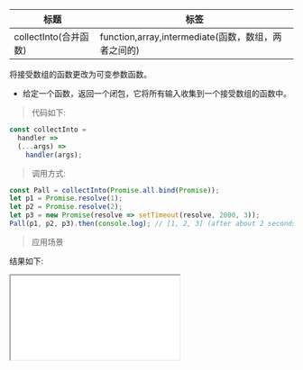 | 标题                  | 标签                                                |
| --------------------- | --------------------------------------------------- |
| collectInto(合并函数) | function,array,intermediate(函数，数组，两者之间的) |

将接受数组的函数更改为可变参数函数。

- 给定一个函数，返回一个闭包，它将所有输入收集到一个接受数组的函数中。

> 代码如下:

```js
const collectInto =
  handler =>
  (...args) =>
    handler(args);
```

> 调用方式:

```js
const Pall = collectInto(Promise.all.bind(Promise));
let p1 = Promise.resolve(1);
let p2 = Promise.resolve(2);
let p3 = new Promise(resolve => setTimeout(resolve, 2000, 3));
Pall(p1, p2, p3).then(console.log); // [1, 2, 3] (after about 2 seconds)
```

> 应用场景

<div class="code-editor" data-url="codes/javascript/html/collectInto.html" data-language="html"></div>

结果如下:

<iframe src="codes/javascript/html/collectInto.html"></iframe>
